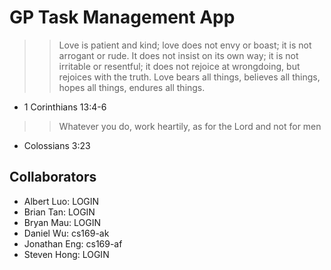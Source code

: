 GP Task Management App
========================

>> Love is patient and kind; love does not envy or boast; it is not arrogant or rude. It does not insist on its own way; it is not irritable or resentful; it does not rejoice at wrongdoing, but rejoices with the truth.  Love bears all things, believes all things, hopes all things, endures all things.
- 1 Corinthians 13:4-6

>>Whatever you do, work heartily, as for the Lord and not for men
- Colossians 3:23

Collaborators
------------------

+ Albert Luo: LOGIN
+ Brian Tan: LOGIN
+ Bryan Mau: LOGIN
+ Daniel Wu: cs169-ak
+ Jonathan Eng: cs169-af
+ Steven Hong: LOGIN
